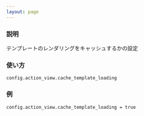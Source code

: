 ```yaml
---
layout: page
---
```


### 説明

テンプレートのレンダリングをキャッシュするかの設定

### 使い方

    config.action_view.cache_template_loading

### 例

    config.action_view.cache_template_loading = true
